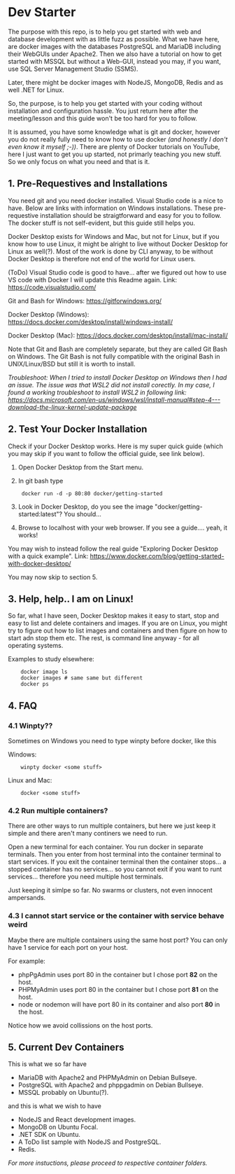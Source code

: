 # Dev Starter

The purpose with this repo, is to help you get started with web and database development with as little fuzz as possible. What we have here, are docker images with the databases PostgreSQL and MariaDB including their WebGUIs under Apache2.
Then we also have a tutorial on how to get started with MSSQL but without a Web-GUI, instead you may, if you want, use SQL Server Management Studio (SSMS).

Later, there might be docker images with NodeJS, MongoDB, Redis and as well .NET for Linux.

So, the purpose, is to help you get started with your coding without installation and configuration hassle. You just return here after the meeting/lesson and this guide won't be too hard for you to follow.

It is assumed, you have some knowledge what is git and docker, however you do not really fully need to know how to use docker _(and honestly I don't even know it myself ;-))_. There are plenty of Docker tutorials on YouTube, here I just want to get you up started, not primarly teaching you new stuff. So we only focus on what you need and that is it.

## **1. Pre-Requestives and Installations**

You need git and you need docker installed. Visual Studio code is a nice to have. Below are links with information on Windows installations. These pre-requestive installation should be straigtforward and easy for you to follow. The docker stuff is not self-evident, but this guide still helps you.

Docker Desktop exists for Windows and Mac, but not for Linux, but if you know how to use Linux, it might be alright to live without Docker Desktop for Linux as well(?). Most of the work is done by CLI anyway, to be without Docker Desktop is therefore not end of the world for Linux users.

(ToDo) Visual Studio code is good to have... after we figured out how to use VS code with Docker I will update this Readme again. Link: https://code.visualstudio.com/

Git and Bash for Windows: https://gitforwindows.org/

Docker Desktop (Windows): https://docs.docker.com/desktop/install/windows-install/

Docker Desktop (Mac): https://docs.docker.com/desktop/install/mac-install/

Note that Git and Bash are completely separate, but they are called Git Bash on Windows. The Git Bash is not fully compatible with the original Bash in UNIX/Linux/BSD but still it is worth to install.

_Troubleshoot: When I tried to install Docker Desktop on Windows then I had an issue. The issue was that WSL2 did not install corectly. In my case, I found a working troubleshoot to install WSL2 in following link: https://docs.microsoft.com/en-us/windows/wsl/install-manual#step-4---download-the-linux-kernel-update-package_

## **2. Test Your Docker Installation**

Check if your Docker Desktop works. Here is my super quick guide (which you may skip if you want to follow the official guide, see link below).

1. Open Docker Desktop from the Start menu.
2. In git bash type

		docker run -d -p 80:80 docker/getting-started
		
3. Look in Docker Desktop, do you see the image "docker/getting-started:latest"? You should...
4. Browse to localhost with your web browser. If you see a guide.... yeah, it works!

You may wish to instead follow the real guide "Exploring Docker Desktop with a quick example". Link: https://www.docker.com/blog/getting-started-with-docker-desktop/

You may now skip to section 5.

## **3. Help, help.. I am on Linux!**

So far, what I have seen, Docker Desktop makes it easy to start, stop and easy to list and delete containers and images. If you are on Linux, you might try to figure out how to list images and containers and then figure on how to start adn stop them etc. The rest, is command line anyway - for all operating systems.

Examples to study elsewhere:

		docker image ls
		docker images # same same but different
		docker ps

## **4. FAQ**

### **4.1 Winpty??**

Sometimes on Windows you need to type winpty before docker, like this

Windows:

		winpty docker <some stuff>

Linux and Mac:

		docker <some stuff>


### **4.2 Run multiple containers?**

There are other ways to run multiple containers, but here we just keep it simple and there aren't many continers we need to run.

Open a new terminal for each container. You run docker in separate terminals. Then you enter from host terminal into the container terminal to start services. If you exit the container terminal then the container stops... a stopped container has no services... so you cannot exit if you want to runt services... therefore you need multiple host terminals.

Just keeping it simlpe so far. No swarms or clusters, not even innocent ampersands.

### **4.3 I cannot start service or the container with service behave weird**

Maybe there are multiple containers using the same host port? You can only have 1 service for each port on your host.

For example:

* phpPgAdmin uses port 80 in the container but I chose port **82** on the host.
* PHPMyAdmin uses port 80 in the container but I chose port **81** on the host.
* node or nodemon will have port 80 in its container and also port **80** in the host.

Notice how we avoid collissions on the host ports.

## 5. Current Dev Containers

This is what we so far have

* MariaDB with Apache2 and PHPMyAdmin on Debian Bullseye.
* PostgreSQL with Apache2 and phppgadmin on Debian Bullseye.
* MSSQL probably on Ubuntu(?).

and this is what we wish to have

* NodeJS and React development images.
* MongoDB on Ubuntu Focal.
* .NET SDK on Ubuntu.
* A ToDo list sample with NodeJS and PostgreSQL.
* Redis.

_For more instuctions, please proceed to respective container folders._